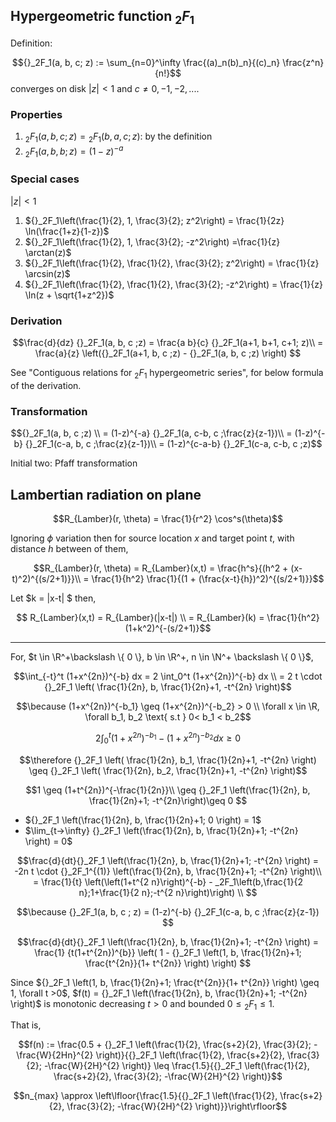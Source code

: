 

## Hypergeometric function ${}_2 F_1$


Definition: 

$${}_2F_1(a, b, c; z) := \sum_{n=0}^\infty \frac{(a)_n(b)_n}{(c)_n} \frac{z^n}{n!}$$
converges on disk $|z|<1$ and $c \neq 0, -1, -2, ...$.

### Properties

1. ${}_2F_1(a, b, c; z) = {}_2F_1(b, a, c; z)$: by the definition
2. ${}_2F_1(a, b, b; z) = (1-z)^{-a}$

### Special cases

$|z|<1$

1. ${}_2F_1\left(\frac{1}{2}, 1, \frac{3}{2}; z^2\right) = \frac{1}{2z} \ln(\frac{1+z}{1-z})$
2. ${}_2F_1\left(\frac{1}{2}, 1, \frac{3}{2}; -z^2\right) =\frac{1}{z} \arctan(z)$
3. ${}_2F_1\left(\frac{1}{2}, \frac{1}{2}, \frac{3}{2}; z^2\right) = \frac{1}{z} \arcsin(z)$
4. ${}_2F_1\left(\frac{1}{2}, \frac{1}{2}, \frac{3}{2}; -z^2\right) = \frac{1}{z} \ln(z + \sqrt{1+z^2})$

### Derivation

$$\frac{d}{dz} {}_2F_1(a, b, c ;z) = \frac{a b}{c} {}_2F_1(a+1, b+1, c+1; z)\\
= \frac{a}{z} \left({}_2F_1(a+1, b, c ;z) - {}_2F_1(a, b, c ;z)  \right)
$$

See "Contiguous relations for ${}_2F_1$ hypergeometric series", for below formula of the derivation.

### Transformation

$${}_2F_1(a, b, c ;z) \\
= (1-z)^{-a} {}_2F_1(a, c-b, c ;\frac{z}{z-1})\\
= (1-z)^{-b} {}_2F_1(c-a, b, c ;\frac{z}{z-1})\\
= (1-z)^{c-a-b} {}_2F_1(c-a, c-b, c ;z)$$

Initial two: Pfaff transformation


## Lambertian radiation on plane

$$R_{Lamber}(r, \theta) = \frac{1}{r^2} \cos^s(\theta)$$

Ignoring $\phi$ variation then for source location $x$ and target point $t$, with distance $h$ between of them,

$$R_{Lamber}(r, \theta) = R_{Lamber}(x,t) = \frac{h^s}{(h^2 + (x-t)^2)^{(s/2+1)}}\\
= \frac{1}{h^2} \frac{1}{(1 + (\frac{x-t}{h})^2)^{(s/2+1)}}$$

Let $k = |x-t| $ then,

$$ R_{Lamber}(x,t) = R_{Lamber}(|x-t|) \\
= R_{Lamber}(k) = \frac{1}{h^2} (1+k^2)^{-(s/2+1)}$$


---

For, $t \in \R^+\backslash \{ 0 \}, b \in \R^+, n \in \N^+ \backslash \{ 0 \}$,

$$\int_{-t}^t (1+x^{2n})^{-b} dx = 2 \int_0^t (1+x^{2n})^{-b} dx \\
= 2 t \cdot {}_2F_1 \left( \frac{1}{2n}, b, \frac{1}{2n}+1, -t^{2n} \right)$$


$$\because  (1+x^{2n})^{-b_1} \geq (1+x^{2n})^{-b_2} > 0 \\ \forall x \in \R, \forall b_1, b_2 \text{ s.t } 0< b_1 < b_2$$

$$2\int_0^t (1+x^{2n})^{-b_1} - (1+x^{2n})^{-b_2} dx \geq 0$$

$$\therefore  {}_2F_1 \left( \frac{1}{2n}, b_1, \frac{1}{2n}+1, -t^{2n} \right) \geq {}_2F_1 \left( \frac{1}{2n}, b_2, \frac{1}{2n}+1, -t^{2n} \right)$$

$$1 \geq (1+t^{2n})^{-\frac{1}{2n}}\\ \geq {}_2F_1 \left(\frac{1}{2n}, b, \frac{1}{2n}+1; -t^{2n}\right)\geq 0 $$


* ${}_2F_1 \left(\frac{1}{2n}, b, \frac{1}{2n}+1; 0 \right) = 1$
* $\lim_{t->\infty} {}_2F_1 \left(\frac{1}{2n}, b, \frac{1}{2n}+1; -t^{2n} \right) = 0$


$$\frac{d}{dt}{}_2F_1 \left(\frac{1}{2n}, b, \frac{1}{2n}+1; -t^{2n}  \right) = -2n t \cdot {}_2F_1^{(1)} \left(\frac{1}{2n}, b, \frac{1}{2n}+1; -t^{2n}  \right)\\
= \frac{1}{t} \left(\left(1+t^{2 n}\right)^{-b} - _2F_1\left(b,\frac{1}{2 n};1+\frac{1}{2 n};-t^{2 n}\right)\right) \\
$$

$$\because   {}_2F_1(a, b, c ; z) = (1-z)^{-b} {}_2F_1(c-a, b, c ;\frac{z}{z-1}) $$

$$\frac{d}{dt}{}_2F_1 \left(\frac{1}{2n}, b, \frac{1}{2n}+1; -t^{2n}  \right) = \frac{1} {t(1+t^{2n})^{b}} \left( 1 - {}_2F_1 \left(1, b, \frac{1}{2n}+1; \frac{t^{2n}}{1+ t^{2n}}  \right) \right) $$

Since ${}_2F_1 \left(1, b, \frac{1}{2n}+1; \frac{t^{2n}}{1+ t^{2n}}  \right) \geq 1,  \forall t >0$, $f(t) = {}_2F_1 \left(\frac{1}{2n}, b, \frac{1}{2n}+1; -t^{2n}  \right)$ is monotonic decreasing $t >0$ and bounded $0 \leq {}_2F_1 \leq 1$.

That is, 

$$f(n) := \frac{0.5 + {}_2F_1 \left(\frac{1}{2}, \frac{s+2}{2}, \frac{3}{2}; -\frac{W}{2Hn}^{2}  \right)}{{}_2F_1 \left(\frac{1}{2}, \frac{s+2}{2}, \frac{3}{2}; -\frac{W}{2H}^{2} \right)} \leq \frac{1.5}{{}_2F_1 \left(\frac{1}{2}, \frac{s+2}{2}, \frac{3}{2}; -\frac{W}{2H}^{2} \right)}$$

$$n_{max} \approx \left\lfloor{\frac{1.5}{{}_2F_1 \left(\frac{1}{2}, \frac{s+2}{2}, \frac{3}{2}; -\frac{W}{2H}^{2} \right)}}\right\rfloor$$